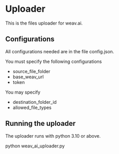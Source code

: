 # Uploader

This is the files uploader for weav.ai.

## Configurations

All configurations needed are in the file config.json. 

You must specify the following configurations
- source_file_folder
- base_weav_url
- token

You may specify
- destination_folder_id
- allowed_file_types

## Running the uploader

The uploader runs with python 3.10 or above. 

python weav_ai_uploader.py